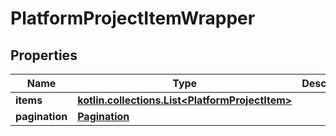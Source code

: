 
# PlatformProjectItemWrapper

## Properties
Name | Type | Description | Notes
------------ | ------------- | ------------- | -------------
**items** | [**kotlin.collections.List&lt;PlatformProjectItem&gt;**](PlatformProjectItem.md) |  |  [optional]
**pagination** | [**Pagination**](Pagination.md) |  |  [optional]



